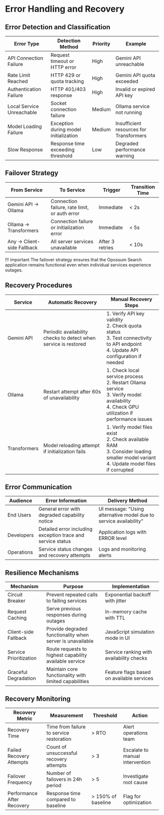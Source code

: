 # Error Handling and Recovery

## Error Detection and Classification

| Error Type                | Detection Method                      | Priority | Example                                 |
|---------------------------|---------------------------------------|----------|-----------------------------------------|
| API Connection Failure    | Request timeout or HTTP error         | High     | Gemini API unreachable                  |
| Rate Limit Reached        | HTTP 429 or quota tracking            | High     | Gemini API quota exceeded               |
| Authentication Failure    | HTTP 401/403 response                 | High     | Invalid or expired API key              |
| Local Service Unreachable | Socket connection failure             | Medium   | Ollama service not running              |
| Model Loading Failure     | Exception during model initialization | Medium   | Insufficient resources for Transformers |
| Slow Response             | Response time exceeding threshold     | Low      | Degraded performance warning            |

## Failover Strategy

| From Service               | To Service                                    | Trigger         | Transition Time |
|----------------------------|-----------------------------------------------|-----------------|-----------------|
| Gemini API → Ollama        | Connection failure, rate limit, or auth error | Immediate       | < 2s            |
| Ollama → Transformers      | Connection failure or initialization error    | Immediate       | < 5s            |
| Any → Client-side Fallback | All server services unavailable               | After 3 retries | < 10s           |

!!! important
The failover strategy ensures that the Opossum Search application remains functional even when individual services
experience outages.

## Recovery Procedures

| Service      | Automatic Recovery                                              | Manual Recovery Steps                                                                                                                         |
|--------------|-----------------------------------------------------------------|-----------------------------------------------------------------------------------------------------------------------------------------------|
| Gemini API   | Periodic availability checks to detect when service is restored | 1. Verify API key validity<br>2. Check quota status<br>3. Test connectivity to API endpoint<br>4. Update API configuration if needed          |
| Ollama       | Restart attempt after 60s of unavailability                     | 1. Check local service process<br>2. Restart Ollama service<br>3. Verify model availability<br>4. Check GPU utilization if performance issues |
| Transformers | Model reloading attempt if initialization fails                 | 1. Verify model files exist<br>2. Check available RAM<br>3. Consider loading smaller model variant<br>4. Update model files if corrupted      |

## Error Communication

| Audience   | Error Information                                           | Delivery Method                                                   |
|------------|-------------------------------------------------------------|-------------------------------------------------------------------|
| End Users  | General error with degraded capability notice               | UI message: "Using alternative model due to service availability" |
| Developers | Detailed error including exception trace and service status | Application logs with ERROR level                                 |
| Operations | Service status changes and recovery attempts                | Logs and monitoring alerts                                        |

## Resilience Mechanisms

| Mechanism              | Purpose                                                   | Implementation                            |
|------------------------|-----------------------------------------------------------|-------------------------------------------|
| Circuit Breaker        | Prevent repeated calls to failing services                | Exponential backoff with jitter           |
| Request Caching        | Serve previous responses during outages                   | In-memory cache with TTL                  |
| Client-side Fallback   | Provide degraded functionality when server is unavailable | JavaScript simulation mode in UI          |
| Service Prioritization | Route requests to highest capability available service    | Service ranking with availability checks  |
| Graceful Degradation   | Maintain core functionality with limited capabilities     | Feature flags based on available services |

## Recovery Monitoring

| Recovery Metric            | Measurement                              | Threshold          | Action                          |
|----------------------------|------------------------------------------|--------------------|---------------------------------|
| Recovery Time              | Time from failure to service restoration | > RTO              | Alert operations team           |
| Failed Recovery Attempts   | Count of unsuccessful recovery attempts  | > 3                | Escalate to manual intervention |
| Failover Frequency         | Number of failovers in 24h period        | > 5                | Investigate root cause          |
| Performance After Recovery | Response time compared to baseline       | > 150% of baseline | Flag for optimization           |